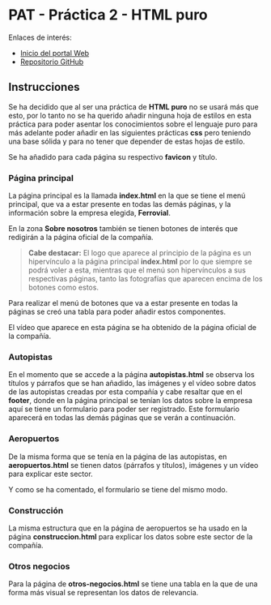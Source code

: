 # PAT - Práctica 2 - HTML puro
Enlaces de interés: 
- [Inicio del portal Web](https://javierjg001.github.io/PAT-P2/)
- [Repositorio GitHub](https://github.com/javierjg001/PAT-P2.git)

## Instrucciones

Se ha decidido que al ser una práctica de **HTML puro** no se usará más que esto,
por lo tanto no se ha querido añadir ninguna hoja de estilos en esta práctica
para poder asentar los conocimientos sobre el lenguaje puro para más adelante
poder añadir en las siguientes prácticas **css** pero teniendo una base sólida
y para no tener que depender de estas hojas de estilo.

Se ha añadido para cada página su respectivo **favicon** y título.

### Página principal
La página principal es la llamada **index.html** en la que se tiene
el menú principal, que va a estar presente en todas las demás páginas,
y la información sobre la empresa elegida, **Ferrovial**.

En la zona **Sobre nosotros** también se tienen botones de interés que
redigirán a la página oficial de la compañía.

> **Cabe destacar:** El logo que aparece al principio de la página es un 
hipervínculo a la página principal **index.html** por lo que siempre se podrá voler
a esta, mientras que el menú son hipervínculos a sus respectivas páginas, tanto 
las fotografías que aparecen encima de los botones como estos.

Para realizar el menú de botones que va a estar presente en todas la páginas se 
creó una tabla para poder añadir estos componentes.

El vídeo que aparece en esta página se ha obtenido de la página oficial de la compañía.

### Autopistas
En el momento que se accede a la página **autopistas.html** se observa los títulos y 
párrafos que se han añadido, las imágenes y el vídeo sobre datos de las autopistas creadas
por esta compañía y cabe resaltar que en el **footer**, donde en la página principal se tenían
los datos sobre la empresa aquí se tiene un formulario para poder ser registrado. Este
formulario aparecerá en todas las demás páginas que se verán a continuación.

### Aeropuertos
De la misma forma que se tenía en la página de las autopistas, en **aeropuertos.html**
se tienen datos (párrafos y títulos), imágenes y un vídeo para explicar este sector.

Y como se ha comentado, el formulario se tiene del mismo modo. 

### Construcción
La misma estructura que en la página de aeropuertos se ha usado en la página
**construccion.html** para explicar los datos sobre este sector de la compañía.

### Otros negocios
Para la página de **otros-negocios.html** se tiene una tabla en la que de una forma
más visual se representan los datos de relevancia.